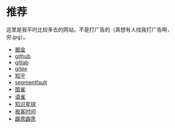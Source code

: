 # 推荐

这里是我平时比较多去的网站，不是打广告的（真想有人找我打广告啊，穷.jpg）。

- [掘金](https://juejin.im/)
- [github](https://github.com/)
- [gitlab](https://gitlab.com/)
- [gitee](https://gitee.com/)
- [知乎](https://www.zhihu.com/)
- [segmentfault](https://segmentfault.com/)
- [图雀](https://tuture.co/)
- [语雀](https://www.yuque.com/)
- [知识星球](https://www.zsxq.com/)
- [极客时间](https://time.geekbang.org/)
- [霹雳霹雳](https://www.bilibili.com)

<Vssue />
